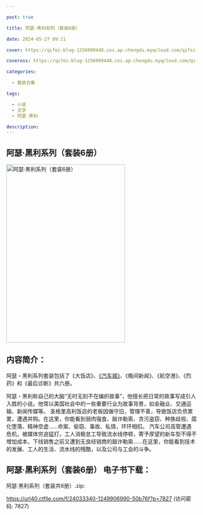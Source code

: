 ```yaml
---

post: true

title: 阿瑟·黑利系列（套装6册）

date: 2024-05-27 09:11

cover: https://qifei-blog-1256009448.cos.ap-chengdu.myqcloud.com/qifei-blog/663971ed0ea9cb140373a5b9.jpg

coveross: https://qifei-blog-1256009448.cos.ap-chengdu.myqcloud.com/qifei-blog/663971ed0ea9cb140373a5b9.jpg

categories:

  - 套装合集

tags:

  - 小说
  - 文学
  - 阿瑟·黑利

description:
---
```


##  阿瑟·黑利系列（套装6册）

<img alt="阿瑟·黑利系列（套装6册） " class="aligncenter loading" data-was-processed="true" decoding="async" fetchpriority="high" height="471" src="https://qifei-blog-1256009448.cos.ap-chengdu.myqcloud.com/qifei-blog/663971ed0ea9cb140373a5b9.jpg " style="cursor: zoom-in;" width="314"/>

## 内容简介：

阿瑟・黑利系列套装包括了《大饭店》、<a href="https://www.huibooks.com/20364.html">《汽车城》</a>、《晚间新闻》、《航空港》、《烈药》和《最后诊断》共六册。<br/>

阿瑟・黑利称自己的大脑“无时无刻不在编织故事”，他擅长把日常的故事写成引人入胜的小说。他常以美国社会中的一些重要行业为故事背景，如金融业、交通运输、新闻传媒等。 圣格里高利饭店的老板因循守旧，管理不善，导致饭店负债累累，遭遇并购。在这里，你能看到弱肉强食、敲诈勒索、贪污盗窃、种族歧视、腐化堕落、精神空虚……命案、偷窃、事故、私情，环环相扣。 汽车公司高管遭遇危机，被媒体穷追猛打，工人消极怠工导致流水线停顿，寄予厚望的新车型不得不增加成本，下线销售之前又遭到无良经销商的敲诈勒索……在这里，你能看到技术的发展、工人的生活、流水线的残酷，以及公司与工会的斗争。

## 阿瑟·黑利系列（套装6册） 电子书下载：
阿瑟·黑利系列（套装共6册）.zip: 

https://url40.ctfile.com/f/24033340-1249906990-50b76f?p=7827 (访问密码: 7827)
